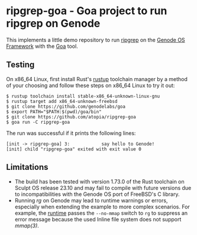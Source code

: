 ripgrep-goa - Goa project to run ripgrep on Genode
==================================================

This implements a little demo repository to run [ripgrep](https://github.com/BurntSushi/ripgrep) on the [Genode OS Framework](https://genode.org/) with the [Goa](https://github.com/genodelabs/goa/) tool.

Testing
-------

On x86_64 Linux, first install Rust's [rustup](https://github.com/rust-lang/rustup/) toolchain manager by a method of your choosing and follow these steps on x86_64 Linux to try it out:
```
$ rustup toolchain install stable-x86_64-unknown-linux-gnu
$ rustup target add x86_64-unknown-freebsd
$ git clone https://github.com/genodelabs/goa
$ export PATH="$PATH:$(pwd)/goa/bin"
$ git clone https://github.com/atopia/ripgrep-goa
$ goa run -C ripgrep-goa
```

The run was successful if it prints the following lines:
```
[init -> ripgrep-goa] 3:            say hello to Genode!
[init] child "ripgrep-goa" exited with exit value 0
```

Limitations
-----------
* The build has been tested with version 1.73.0 of the Rust toolchain on Sculpt OS release 23.10 and may fail to compile with future versions due to incompatibilities with the Genode OS port of FreeBSD's C library.
* Running *rg* on Genode may lead to runtime warnings or errors, especially when extending the example to more complex scenarios. For example, the [runtime](pkg/ripgrep-goa/runtime) passes the `--no-mmap` switch to `rg` to suppress an error message because the used Inline file system does not support *mmap(3)*.

